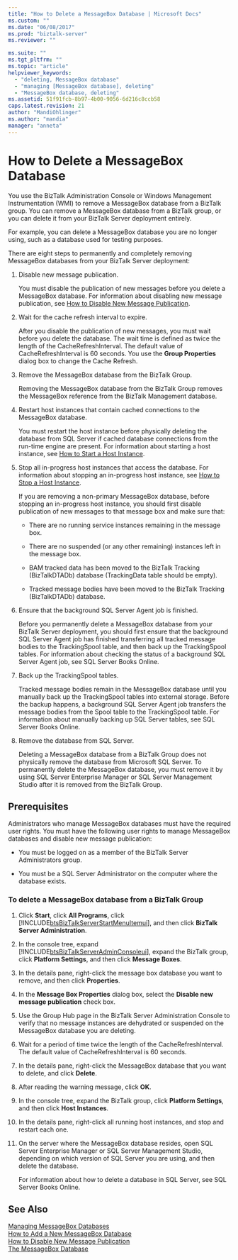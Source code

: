 ```yaml
---
title: "How to Delete a MessageBox Database | Microsoft Docs"
ms.custom: ""
ms.date: "06/08/2017"
ms.prod: "biztalk-server"
ms.reviewer: ""

ms.suite: ""
ms.tgt_pltfrm: ""
ms.topic: "article"
helpviewer_keywords: 
  - "deleting, MessageBox database"
  - "managing [MessageBox database], deleting"
  - "MessageBox database, deleting"
ms.assetid: 51f91fcb-8b97-4b00-9056-6d216c8ccb58
caps.latest.revision: 21
author: "MandiOhlinger"
ms.author: "mandia"
manager: "anneta"
---
```

# How to Delete a MessageBox Database
You use the BizTalk Administration Console or Windows Management Instrumentation (WMI) to remove a MessageBox database from a BizTalk group. You can remove a MessageBox database from a BizTalk group, or you can delete it from your BizTalk Server deployment entirely.  
  
 For example, you can delete a MessageBox database you are no longer using, such as a database used for testing purposes.  
  
 There are eight steps to permanently and completely removing MessageBox databases from your BizTalk Server deployment:  
  
1.  Disable new message publication.  
  
     You must disable the publication of new messages before you delete a MessageBox database. For information about disabling new message publication, see [How to Disable New Message Publication](../core/how-to-disable-new-message-publication.md).  
  
2.  Wait for the cache refresh interval to expire.  
  
     After you disable the publication of new messages, you must wait before you delete the database. The wait time is defined as twice the length of the CacheRefreshInterval. The default value of CacheRefreshInterval is 60 seconds. You use the **Group Properties** dialog box to change the Cache Refresh.  
  
3.  Remove the MessageBox database from the BizTalk Group.  
  
     Removing the MessageBox database from the BizTalk Group removes the MessageBox reference from the BizTalk Management database.  
  
4.  Restart host instances that contain cached connections to the MessageBox database.  
  
     You must restart the host instance before physically deleting the database from SQL Server if cached database connections from the run-time engine are present. For information about starting a host instance, see [How to Start a Host Instance](../core/how-to-start-a-host-instance.md).  
  
5.  Stop all in-progress host instances that access the database. For information about stopping an in-progress host instance, see [How to Stop a Host Instance](../core/how-to-stop-a-host-instance.md).  
  
     If you are removing a non-primary MessageBox database, before stopping an in-progress host instance, you should first disable publication of new messages to that message box and make sure that:  
  
    -   There are no running service instances remaining in the message box.  
  
    -   There are no suspended (or any other remaining) instances left in the message box.  
  
    -   BAM tracked data has been moved to the BizTalk Tracking (BizTalkDTADb) database (TrackingData table should be empty).  
  
    -   Tracked message bodies have been moved to the BizTalk Tracking (BizTalkDTADb) database.  
  
6.  Ensure that the background SQL Server Agent job is finished.  
  
     Before you permanently delete a MessageBox database from your BizTalk Server deployment, you should first ensure that the background SQL Server Agent job has finished transferring all tracked message bodies to the TrackingSpool table, and then back up the TrackingSpool tables. For information about checking the status of a background SQL Server Agent job, see SQL Server Books Online.  
  
7.  Back up the TrackingSpool tables.  
  
     Tracked message bodies remain in the MessageBox database until you manually back up the TrackingSpool tables into external storage. Before the backup happens, a background SQL Server Agent job transfers the message bodies from the Spool table to the TrackingSpool table. For information about manually backing up SQL Server tables, see SQL Server Books Online.  
  
8.  Remove the database from SQL Server.  
  
     Deleting a MessageBox database from a BizTalk Group does not physically remove the database from Microsoft SQL Server. To permanently delete the MessageBox database, you must remove it by using SQL Server Enterprise Manager or SQL Server Management Studio after it is removed from the BizTalk Group.  
  
## Prerequisites  
 Administrators who manage MessageBox databases must have the required user rights. You must have the following user rights to manage MessageBox databases and disable new message publication:  
  
-   You must be logged on as a member of the BizTalk Server Administrators group.  
  
-   You must be a SQL Server Administrator on the computer where the database exists.  
  
### To delete a MessageBox database from a BizTalk Group  
  
1. Click **Start**, click **All Programs**, click [!INCLUDE[btsBizTalkServerStartMenuItemui](../includes/btsbiztalkserverstartmenuitemui-md.md)], and then click **BizTalk Server Administration**.  
  
2. In the console tree, expand [!INCLUDE[btsBizTalkServerAdminConsoleui](../includes/btsbiztalkserveradminconsoleui-md.md)], expand the BizTalk group, click **Platform Settings**, and then click **Message Boxes**.  
  
3. In the details pane, right-click the message box database you want to remove, and then click **Properties**.  
  
4. In the **Message Box Properties** dialog box, select the **Disable new message publication** check box.  
  
5. Use the Group Hub page in the BizTalk Server Administration Console to verify that no message instances are dehydrated or suspended on the MessageBox database you are deleting.  
  
6. Wait for a period of time twice the length of the CacheRefreshInterval. The default value of CacheRefreshInterval is 60 seconds.  
  
7. In the details pane, right-click the MessageBox database that you want to delete, and click **Delete**.  
  
8. After reading the warning message, click **OK**.  
  
9. In the console tree, expand the BizTalk group, click **Platform Settings**, and then click **Host Instances**.  
  
10. In the details pane, right-click all running host instances, and stop and restart each one.  
  
11. On the server where the MessageBox database resides, open SQL Server Enterprise Manager or SQL Server Management Studio, depending on which version of SQL Server you are using, and then delete the database.  
  
     For information about how to delete a database in SQL Server, see SQL Server Books Online.  
  
## See Also  
 [Managing MessageBox Databases](../core/managing-messagebox-databases.md)   
 [How to Add a New MessageBox Database](../core/how-to-add-a-new-messagebox-database.md)   
 [How to Disable New Message Publication](../core/how-to-disable-new-message-publication.md)   
 [The MessageBox Database](../core/the-messagebox-database.md)